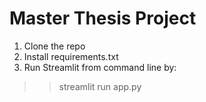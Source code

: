 # Master Thesis Project

1. Clone the repo
2. Install requirements.txt
3. Run Streamlit from command line by:

>> streamlit run app.py

